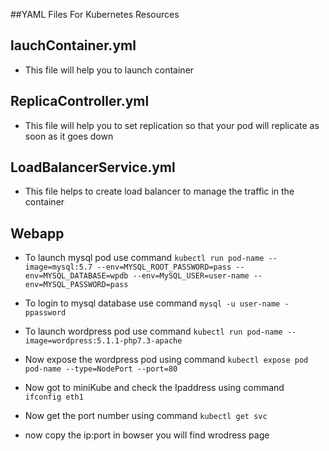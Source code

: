 ##YAML Files For Kubernetes Resources

## lauchContainer.yml

- This file will help you to launch container

## ReplicaController.yml

- This file will help you to set replication so that your pod will replicate as soon as it goes down

## LoadBalancerService.yml

- This file helps to create load balancer to manage the traffic in the container

## Webapp

- To launch mysql pod use command `kubectl run pod-name --image=mysql:5.7 --env=MYSQL_ROOT_PASSWORD=pass --env=MYSQL_DATABASE=wpdb --env=MySQL_USER=user-name --env=MYSQL_PASSWORD=pass `

- To login to mysql database use command `mysql -u user-name -ppassword`

- To launch wordpress pod use command `kubectl run pod-name --image=wordpress:5.1.1-php7.3-apache` 

- Now expose the wordpress pod using command `kubectl expose pod pod-name --type=NodePort --port=80`

- Now got to miniKube and check the Ipaddress using command ` ifconfig eth1`

- Now get the port number using command `kubectl get svc`

- now copy the ip:port in bowser you will find wrodress page 

